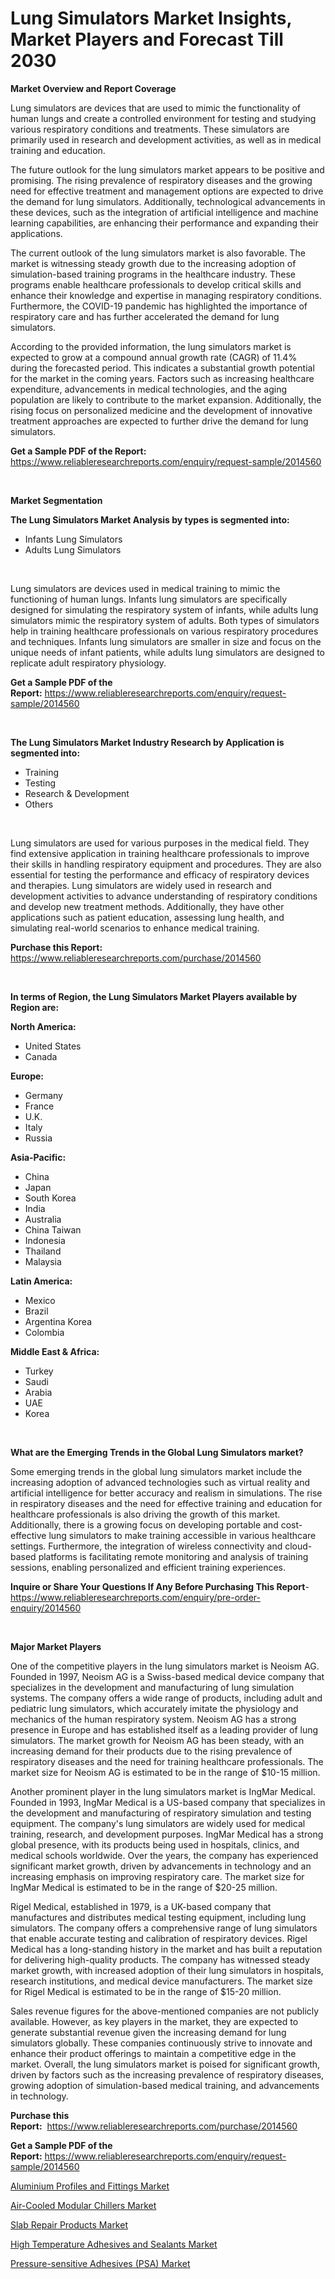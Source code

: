 <p><h1>Lung Simulators Market Insights, Market Players and Forecast Till 2030</h1></p><p><strong>Market Overview and Report Coverage</strong></p>
<p><p>Lung simulators are devices that are used to mimic the functionality of human lungs and create a controlled environment for testing and studying various respiratory conditions and treatments. These simulators are primarily used in research and development activities, as well as in medical training and education.</p><p>The future outlook for the lung simulators market appears to be positive and promising. The rising prevalence of respiratory diseases and the growing need for effective treatment and management options are expected to drive the demand for lung simulators. Additionally, technological advancements in these devices, such as the integration of artificial intelligence and machine learning capabilities, are enhancing their performance and expanding their applications.</p><p>The current outlook of the lung simulators market is also favorable. The market is witnessing steady growth due to the increasing adoption of simulation-based training programs in the healthcare industry. These programs enable healthcare professionals to develop critical skills and enhance their knowledge and expertise in managing respiratory conditions. Furthermore, the COVID-19 pandemic has highlighted the importance of respiratory care and has further accelerated the demand for lung simulators.</p><p>According to the provided information, the lung simulators market is expected to grow at a compound annual growth rate (CAGR) of 11.4% during the forecasted period. This indicates a substantial growth potential for the market in the coming years. Factors such as increasing healthcare expenditure, advancements in medical technologies, and the aging population are likely to contribute to the market expansion. Additionally, the rising focus on personalized medicine and the development of innovative treatment approaches are expected to further drive the demand for lung simulators.</p></p>
<p><strong>Get a Sample PDF of the Report:</strong> <a href="https://www.reliableresearchreports.com/enquiry/request-sample/2014560">https://www.reliableresearchreports.com/enquiry/request-sample/2014560</a></p>
<p>&nbsp;</p>
<p><strong>Market Segmentation</strong></p>
<p><strong>The Lung Simulators Market Analysis by types is segmented into:</strong></p>
<p><ul><li>Infants Lung Simulators</li><li>Adults Lung Simulators</li></ul></p>
<p>&nbsp;</p>
<p><p>Lung simulators are devices used in medical training to mimic the functioning of human lungs. Infants lung simulators are specifically designed for simulating the respiratory system of infants, while adults lung simulators mimic the respiratory system of adults. Both types of simulators help in training healthcare professionals on various respiratory procedures and techniques. Infants lung simulators are smaller in size and focus on the unique needs of infant patients, while adults lung simulators are designed to replicate adult respiratory physiology.</p></p>
<p><strong>Get a Sample PDF of the Report:</strong>&nbsp;<a href="https://www.reliableresearchreports.com/enquiry/request-sample/2014560">https://www.reliableresearchreports.com/enquiry/request-sample/2014560</a></p>
<p>&nbsp;</p>
<p><strong>The Lung Simulators Market Industry Research by Application is segmented into:</strong></p>
<p><ul><li>Training</li><li>Testing</li><li>Research & Development</li><li>Others</li></ul></p>
<p>&nbsp;</p>
<p><p>Lung simulators are used for various purposes in the medical field. They find extensive application in training healthcare professionals to improve their skills in handling respiratory equipment and procedures. They are also essential for testing the performance and efficacy of respiratory devices and therapies. Lung simulators are widely used in research and development activities to advance understanding of respiratory conditions and develop new treatment methods. Additionally, they have other applications such as patient education, assessing lung health, and simulating real-world scenarios to enhance medical training.</p></p>
<p><strong>Purchase this Report:</strong>&nbsp; <a href="https://www.reliableresearchreports.com/purchase/2014560">https://www.reliableresearchreports.com/purchase/2014560</a></p>
<p>&nbsp;</p>
<p><strong>In terms of Region, the Lung Simulators Market Players available by Region are:</strong></p>
<p>
    <p> <strong> North America: </strong>
        <ul>
            <li>United States</li>
            <li>Canada</li>
        </ul>
        </p> 
    <p> <strong> Europe: </strong>
        <ul>
            <li>Germany</li>
            <li>France</li>
            <li>U.K.</li>
            <li>Italy</li>
            <li>Russia</li>
        </ul>
        </p> 
    <p> <strong> Asia-Pacific: </strong>
        <ul>
            <li>China</li>
            <li>Japan</li>
            <li>South Korea</li>
            <li>India</li>
            <li>Australia</li>
            <li>China Taiwan</li>
            <li>Indonesia</li>
            <li>Thailand</li>
            <li>Malaysia</li>
        </ul>
        </p> 
    <p> <strong> Latin America: </strong>
        <ul>
            <li>Mexico</li>
            <li>Brazil</li>
            <li>Argentina Korea</li>
            <li>Colombia</li>
        </ul>
        </p> 
    <p> <strong> Middle East & Africa: </strong>
        <ul>
            <li>Turkey</li>
            <li>Saudi</li>
            <li>Arabia</li>
            <li>UAE</li>
            <li>Korea</li>
        </ul>
    </p>
    </p>
<p>&nbsp;</p>
<p><strong>What are the Emerging Trends in the Global Lung Simulators market?</strong></p>
<p><p>Some emerging trends in the global lung simulators market include the increasing adoption of advanced technologies such as virtual reality and artificial intelligence for better accuracy and realism in simulations. The rise in respiratory diseases and the need for effective training and education for healthcare professionals is also driving the growth of this market. Additionally, there is a growing focus on developing portable and cost-effective lung simulators to make training accessible in various healthcare settings. Furthermore, the integration of wireless connectivity and cloud-based platforms is facilitating remote monitoring and analysis of training sessions, enabling personalized and efficient training experiences.</p></p>
<p><strong>Inquire or Share Your Questions If Any Before Purchasing This Report</strong>- <a href="https://www.reliableresearchreports.com/enquiry/pre-order-enquiry/2014560">https://www.reliableresearchreports.com/enquiry/pre-order-enquiry/2014560</a></p>
<p>&nbsp;</p>
<p><strong>Major Market Players</strong></p>
<p><p>One of the competitive players in the lung simulators market is Neoism AG. Founded in 1997, Neoism AG is a Swiss-based medical device company that specializes in the development and manufacturing of lung simulation systems. The company offers a wide range of products, including adult and pediatric lung simulators, which accurately imitate the physiology and mechanics of the human respiratory system. Neoism AG has a strong presence in Europe and has established itself as a leading provider of lung simulators. The market growth for Neoism AG has been steady, with an increasing demand for their products due to the rising prevalence of respiratory diseases and the need for training healthcare professionals. The market size for Neoism AG is estimated to be in the range of $10-15 million.</p><p>Another prominent player in the lung simulators market is IngMar Medical. Founded in 1993, IngMar Medical is a US-based company that specializes in the development and manufacturing of respiratory simulation and testing equipment. The company's lung simulators are widely used for medical training, research, and development purposes. IngMar Medical has a strong global presence, with its products being used in hospitals, clinics, and medical schools worldwide. Over the years, the company has experienced significant market growth, driven by advancements in technology and an increasing emphasis on improving respiratory care. The market size for IngMar Medical is estimated to be in the range of $20-25 million.</p><p>Rigel Medical, established in 1979, is a UK-based company that manufactures and distributes medical testing equipment, including lung simulators. The company offers a comprehensive range of lung simulators that enable accurate testing and calibration of respiratory devices. Rigel Medical has a long-standing history in the market and has built a reputation for delivering high-quality products. The company has witnessed steady market growth, with increased adoption of their lung simulators in hospitals, research institutions, and medical device manufacturers. The market size for Rigel Medical is estimated to be in the range of $15-20 million.</p><p>Sales revenue figures for the above-mentioned companies are not publicly available. However, as key players in the market, they are expected to generate substantial revenue given the increasing demand for lung simulators globally. These companies continuously strive to innovate and enhance their product offerings to maintain a competitive edge in the market. Overall, the lung simulators market is poised for significant growth, driven by factors such as the increasing prevalence of respiratory diseases, growing adoption of simulation-based medical training, and advancements in technology.</p></p>
<p><strong>Purchase this Report:</strong>&nbsp;&nbsp;<a href="https://www.reliableresearchreports.com/purchase/2014560">https://www.reliableresearchreports.com/purchase/2014560</a></p>
<p></p>
<p><strong>Get a Sample PDF of the Report:</strong>&nbsp;<a href="https://www.reliableresearchreports.com/enquiry/request-sample/2014560">https://www.reliableresearchreports.com/enquiry/request-sample/2014560</a></p>
<p><p><a href="https://medium.com/@tatemonahan564856/aluminium-profiles-and-fittings-market-focuses-on-market-share-size-and-projected-forecast-till-d43b34652a08">Aluminium Profiles and Fittings Market</a></p><p><a href="https://medium.com/@marcoshoppe2023/air-cooled-modular-chillers-market-analysis-its-cagr-market-segmentation-and-global-industry-4ea09fe0a847">Air-Cooled Modular Chillers Market</a></p><p><a href="https://medium.com/@karleeprice2004/slab-repair-products-market-insight-market-trends-growth-forecasted-from-2023-to-2030-d254324e88bc">Slab Repair Products Market</a></p><p><a href="https://medium.com/@paulmcglynn6456/analyzing-high-temperature-adhesives-and-sealants-market-global-industry-perspective-and-forecast-c0719e7c88cd">High Temperature Adhesives and Sealants Market</a></p><p><a href="https://medium.com/@bethelokon998/pressure-sensitive-adhesives-psa-market-insight-market-trends-growth-forecasted-from-2023-to-1a31c98c0cbe">Pressure-sensitive Adhesives (PSA) Market</a></p></p>